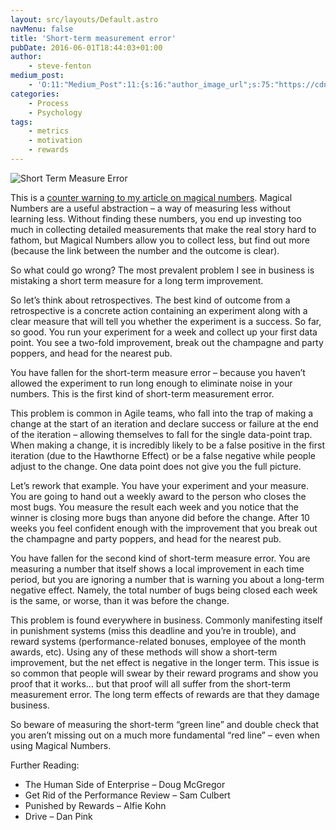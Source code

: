 ```yaml
---
layout: src/layouts/Default.astro
navMenu: false
title: 'Short-term measurement error'
pubDate: 2016-06-01T18:44:03+01:00
author:
    - steve-fenton
medium_post:
    - 'O:11:"Medium_Post":11:{s:16:"author_image_url";s:75:"https://cdn-images-1.medium.com/fit/c/400/400/1*eXkhfEuF41g5W_xnc_ydLA.jpeg";s:10:"author_url";s:38:"https://medium.com/@steve.fenton.co.uk";s:11:"byline_name";N;s:12:"byline_email";N;s:10:"cross_link";s:3:"yes";s:2:"id";s:12:"2d072e0e00ea";s:21:"follower_notification";s:3:"yes";s:7:"license";s:19:"all-rights-reserved";s:14:"publication_id";s:2:"-1";s:6:"status";s:5:"draft";s:3:"url";s:51:"https://medium.com/@steve.fenton.co.uk/2d072e0e00ea";}'
categories:
    - Process
    - Psychology
tags:
    - metrics
    - motivation
    - rewards
---
```


![Short Term Measure Error](https://www.stevefenton.co.uk/wp-content/uploads/2016/06/short-term-mistake.jpg)

This is a [counter warning to my article on magical numbers](https://www.linkedin.com/pulse/metrics-find-your-magical-number-steve-fenton). Magical Numbers are a useful abstraction – a way of measuring less without learning less. Without finding these numbers, you end up investing too much in collecting detailed measurements that make the real story hard to fathom, but Magical Numbers allow you to collect less, but find out more (because the link between the number and the outcome is clear).

So what could go wrong? The most prevalent problem I see in business is mistaking a short term measure for a long term improvement.

So let’s think about retrospectives. The best kind of outcome from a retrospective is a concrete action containing an experiment along with a clear measure that will tell you whether the experiment is a success. So far, so good. You run your experiment for a week and collect up your first data point. You see a two-fold improvement, break out the champagne and party poppers, and head for the nearest pub.

You have fallen for the short-term measure error – because you haven’t allowed the experiment to run long enough to eliminate noise in your numbers. This is the first kind of short-term measurement error.

This problem is common in Agile teams, who fall into the trap of making a change at the start of an iteration and declare success or failure at the end of the iteration – allowing themselves to fall for the single data-point trap. When making a change, it is incredibly likely to be a false positive in the first iteration (due to the Hawthorne Effect) or be a false negative while people adjust to the change. One data point does not give you the full picture.

Let’s rework that example. You have your experiment and your measure. You are going to hand out a weekly award to the person who closes the most bugs. You measure the result each week and you notice that the winner is closing more bugs than anyone did before the change. After 10 weeks you feel confident enough with the improvement that you break out the champagne and party poppers, and head for the nearest pub.

You have fallen for the second kind of short-term measure error. You are measuring a number that itself shows a local improvement in each time period, but you are ignoring a number that is warning you about a long-term negative effect. Namely, the total number of bugs being closed each week is the same, or worse, than it was before the change.

This problem is found everywhere in business. Commonly manifesting itself in punishment systems (miss this deadline and you’re in trouble), and reward systems (performance-related bonuses, employee of the month awards, etc). Using any of these methods will show a short-term improvement, but the net effect is negative in the longer term. This issue is so common that people will swear by their reward programs and show you proof that it works… but that proof will all suffer from the short-term measurement error. The long term effects of rewards are that they damage business.

So beware of measuring the short-term “green line” and double check that you aren’t missing out on a much more fundamental “red line” – even when using Magical Numbers.

Further Reading:

- The Human Side of Enterprise – Doug McGregor
- Get Rid of the Performance Review – Sam Culbert
- Punished by Rewards – Alfie Kohn
- Drive – Dan Pink